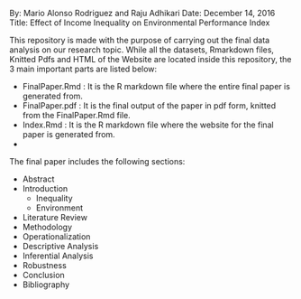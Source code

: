 By: Mario Alonso Rodriguez and Raju Adhikari
Date: December 14, 2016
Title: Effect of Income Inequality on Environmental Performance Index

This repository is made with the purpose of carrying out the final data analysis on our research topic. While all the datasets, Rmarkdown files, Knitted Pdfs and HTML of the Website are located inside this repository, the 3 main important parts are listed below:
  - FinalPaper.Rmd : It is the R markdown file where the entire final paper is generated from.
  - FinalPaper.pdf : It is the final output of the paper in pdf form, knitted from the FinalPaper.Rmd file.
  - Index.Rmd : It is the R markdown file where the website for the final paper is generated from.
  - 

The final paper includes the following sections:
- Abstract
- Introduction
  - Inequality
  - Environment
- Literature Review
- Methodology
- Operationalization
- Descriptive Analysis
- Inferential Analysis
- Robustness
- Conclusion
- Bibliography


